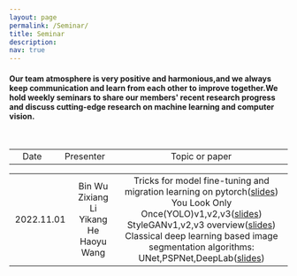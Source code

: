 ```yaml
---
layout: page
permalink: /Seminar/
title: Seminar
description: 
nav: true
---
```

#### Our team atmosphere is very positive and harmonious,and we always keep communication and learn from each other to improve together.We hold weekly seminars to share our members' recent research progress and discuss cutting-edge  research on machine learning and computer vision.
<br>
<table  rules="none" align="center">
	<tr>
		<td width="130" align="center">
			<center>
				<font>Date</font> 
			</center>
		</td>
		<td width="130" align="center">
			<center>
				<font>Presenter</font> 
			</center>
		</td>
		<td width="800" align="center">
			<center>
				<font>Topic or paper</font> 
			</center>
		</td>		
	</tr>
  
</table>
<table  rules="none" align="center">
	<tr>
		<td width="130" align="center">
			<center>
				<font>2022.11.01</font> 
			</center>
		</td>
		<td width="130" align="center">
			<center>
				<font>Bin Wu</font><br/>
        <font>Zixiang Li</font><br/>
        <font>Yikang He</font><br/>
        <font>Haoyu Wang</font><br/>
			</center>
		</td>
		<td width="800" align="center">
			<center>
				<font>Tricks  for model fine-tuning and migration learning on pytorch(<a href="https://weiwangtrento.github.io/assets/pdf/example_pdf.pdf">slides</a>)</font><br/>
        <font>You Look Only Once(YOLO)v1,v2,v3(<a href="https://weiwangtrento.github.io/assets/pdf/example_pdf.pdf">slides</a>)</font><br/>
        <font>StyleGANv1,v2,v3 overview(<a href="https://weiwangtrento.github.io/assets/pdf/example_pdf.pdf">slides</a>)</font><br/>
        <font>Classical deep learning based image segmentation algorithms: UNet,PSPNet,DeepLab(<a href="https://github.com/WeiWangTrento/WeiWangTrento.github.io/raw/master/assets/pdf/why1101.pdf">slides</a>)</font><br/>
			</center>
		</td>		
	</tr>
</table>

  
  

